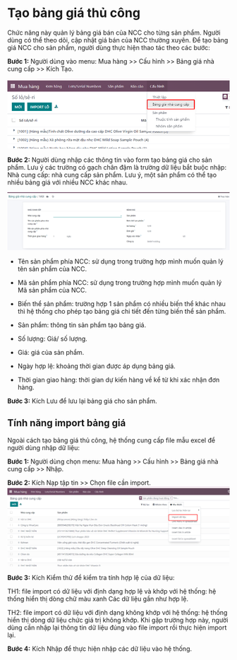 # Tạo bảng giá thủ công
Chức năng này quản lý bảng giá bán của NCC cho từng sản phẩm. Người dùng có thể theo dõi, cập nhật giá bán của NCC thường xuyên.
Để tạo bảng giá NCC cho sản phẩm, người dùng thực hiện thao tác theo các bước:

**Bước 1:** Người dùng vào menu: Mua hàng >> Cấu hình >> Bảng giá nhà cung cấp >> Kích Tạo.

![alt text](./ảnh/image-6.png)

**Bước 2:** Người dùng nhập các thông tin vào form tạo bảng giá cho sản phẩm. Lưu ý các trường có gạch chân đậm là trường dữ liệu bắt buộc nhập:
Nhà cung cấp: nhà cung cấp sản phẩm. Lưu ý, một sản phẩm có thể tạo nhiều bảng giá với nhiều NCC khác nhau.

![alt text](./ảnh/image-7.png)

+ Tên sản phẩm phía NCC: sử dụng trong trường hợp mình muốn quản lý tên sản phẩm của NCC.

+ Mã sản phẩm phía NCC: sử dụng trong trường hợp mình muốn quản lý Mã sản phẩm của NCC.

+ Biến thể sản phẩm: trường hợp 1 sản phẩm có nhiều biến thể khác nhau thì hệ thống cho phép tạo bảng giá chi tiết đến từng biến thể sản phẩm.

+ Sản phẩm: thông tin sản phẩm tạo bảng giá.

+ Số lượng: Giá/ số lượng.

+ Giá: giá của sản phẩm.

+ Ngày hợp lệ: khoảng thời gian được áp dụng bảng giá.

+ Thời gian giao hàng: thời gian dự kiến hàng về kể từ khi xác nhận đơn hàng.

**Bước 3:** Kích Lưu để lưu lại bảng giá cho sản phẩm.
 
## Tính năng import bảng giá
Ngoài cách tạo bảng giá thủ công, hệ thống cung cấp file mẫu excel để người dùng nhập dữ liệu:

**Bước 1:** Người dùng chọn menu: Mua hàng >> Cấu hình >> Bảng giá nhà cung cấp >> Nhập.

**Bước 2:** Kích Nạp tập tin >> Chọn file cần import.
![alt text](./ảnh/image-8.png)

**Bước 3:** Kích Kiểm thử để kiểm tra tính hợp lệ của dữ liệu:

TH1: file import có dữ liệu với định dạng hợp lệ và khớp với hệ thống: hệ thống hiển thị dòng chữ màu xanh Các dữ liệu gần như hợp lệ.

TH2: file import có dữ liệu với định dạng không khớp với hệ thống: hệ thống hiển thị dòng dữ liệu chức giá trị không khớp. Khi gặp trường hợp này, người dùng cần nhập lại thông tin dữ liệu đúng vào file import rồi thực hiện import lại.


**Bước 4:** Kích Nhập để thực hiện nhập các dữ liệu vào hệ thống.

 
 
 